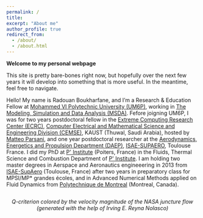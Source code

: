 ```yaml
---
permalink: /
title: 
excerpt: "About me"
author_profile: true
redirect_from: 
  - /about/
  - /about.html
---
```


__Welcome to my personal webpage__



This site is pretty bare-bones right now, but hopefully over the next few years it will develop into something that is more useful. In the meantime, feel free to navigate.

Hello! My name is Radouan Boukharfane, and I’m a  Research & Education Fellow at [Mohammed VI Polytechnic University (UM6P)](https://um6p.ma/), working in [The Modeling, Simulation and Data Analysis (MSDA)](https://msda.um6p.ma/home). Fefore joigning UM6P, I was for two years postdoctoral fellow in the [Extreme Computing Research Center (ECRC)](https://ecrc.kaust.edu.sa/), [Computer Electrical and Mathematical Science and Engineering Division (CEMSE)](https://cemse.kaust.edu.sa/), KAUST (Thuwal, Saudi Arabia), hosted by [Matteo Parsani](https://www.kaust.edu.sa/en/study/faculty/matteo-parsani), and one year postdoctoral researcher at the [Aerodynamics, Energetics and Propulsion Department (DAEP)](https://www.isae-supaero.fr/en/research/departments/erodynamics-energetics-and-propulsion-department-daep-91/9aerodynamics-energetics-and-propulsion-department-daep/), [ISAE-SUPAERO](https://www.isae-supaero.fr/en/), Toulouse France.
I did my PhD at [P' Institute](https://www.pprime.fr) (Poiters, France) in the Fluids, Thermal Science and Combustion Department of [P' Institute](https://www.pprime.fr). I am holding two master degrees in Aerspace and Aeronautics engineeering in 2013 from [ISAE-SupAero](https://www.isae-supaero.fr/en/) (Toulouse, France) after two years in preparatory class for MPSI/MP* grandes écoles, and in Advanced Numerical Methods applied on Fluid Dynamics from [Polytechnique de Montreal](https://www.polymtl.ca/) (Montreal, Canada).

<p>
    <img src='/images/jet_view5.png' alt>
    <center><em>Q-criterion colored by the velocity magnitude of the NASA juncture flow (generated with the help of Irving E. Reyna Nolasco) </em></center>
</p>

